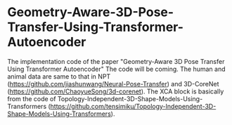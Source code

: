 # Geometry-Aware-3D-Pose-Transfer-Using-Transformer-Autoencoder
The implementation code of the paper "Geometry-Aware 3D Pose Transfer Using Transformer Autoencoder"
The code will be coming.
The human and animal data are same to that in NPT (https://github.com/jiashunwang/Neural-Pose-Transfer) and 3D-CoreNet (https://github.com/ChaoyueSong/3d-corenet).
The XCA block is basically from the code of Topology-Independent-3D-Shape-Models-Using-Transformers (https://github.com/tensimiku/Topology-Independent-3D-Shape-Models-Using-Transformers). 
